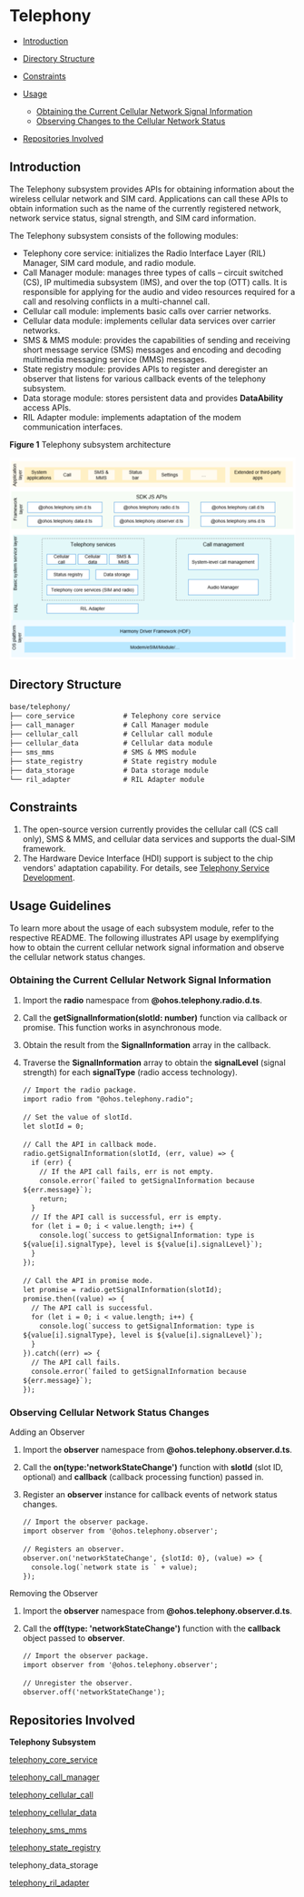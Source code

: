 # Telephony <a name="EN-US_TOPIC_0000001162422291"></a>

-   [Introduction](#section104mcpsimp)
-   [Directory Structure](#section119mcpsimp)
-   [Constraints](#section123mcpsimp)
-   [Usage](#section128mcpsimp)
    -   [Obtaining the Current Cellular Network Signal Information](#section1458213210369)
    -   [Observing Changes to the Cellular Network Status](#section750135512369)

-   [Repositories Involved](#section152mcpsimp)

## Introduction<a name="section104mcpsimp"></a>

The Telephony subsystem provides APIs for obtaining information about the wireless cellular network and SIM card. Applications can call these APIs to obtain information such as the name of the currently registered network, network service status, signal strength, and SIM card information.

The Telephony subsystem consists of the following modules:

-   Telephony core service: initializes the Radio Interface Layer (RIL) Manager, SIM card module, and radio module.
-   Call Manager module: manages three types of calls – circuit switched \(CS\), IP multimedia subsystem \(IMS\), and over the top \(OTT\) calls. It is responsible for applying for the audio and video resources required for a call and resolving conflicts in a multi-channel call.
-   Cellular call module: implements basic calls over carrier networks.
-   Cellular data module: implements cellular data services over carrier networks.
-   SMS & MMS module: provides the capabilities of sending and receiving short message service \(SMS\) messages and encoding and decoding multimedia messaging service \(MMS\) messages.
-   State registry module: provides APIs to register and deregister an observer that listens for various callback events of the telephony subsystem. 
-   Data storage module: stores persistent data and provides **DataAbility** access APIs.
-   RIL Adapter module: implements adaptation of the modem communication interfaces.

**Figure 1** Telephony subsystem architecture

![](figures/en-us_architecture-of-telephony-subsystem.png)

## Directory Structure<a name="section119mcpsimp"></a>

```
base/telephony/
├── core_service            # Telephony core service
├── call_manager            # Call Manager module
├── cellular_call           # Cellular call module
├── cellular_data           # Cellular data module
├── sms_mms                 # SMS & MMS module
├── state_registry          # State registry module
├── data_storage            # Data storage module
└── ril_adapter             # RIL Adapter module
```

## Constraints<a name="section123mcpsimp"></a>

1.  The open-source version currently provides the cellular call (CS call only), SMS & MMS, and cellular data services and supports the dual-SIM framework.
2.  The Hardware Device Interface (HDI) support is subject to the chip vendors' adaptation capability. For details, see [Telephony Service Development](https://gitee.com/openharmony/docs/blob/master/en/device-dev/subsystems/subsys-tel.md).

## Usage Guidelines<a name="section128mcpsimp"></a>

To learn more about the usage of each subsystem module, refer to the respective README. The following illustrates API usage by exemplifying how to obtain the current cellular network signal information and observe the cellular network status changes.

### Obtaining the Current Cellular Network Signal Information<a name="section1458213210369"></a>

1.  Import the **radio** namespace from **@ohos.telephony.radio.d.ts**.
2.  Call the **getSignalInformation\(slotId: number\)** function via callback or promise. This function works in asynchronous mode. 
3.  Obtain the result from the **SignalInformation** array in the callback.
4.  Traverse the **SignalInformation** array to obtain the **signalLevel** (signal strength) for each **signalType** (radio access technology).

    ```
    // Import the radio package.
    import radio from "@ohos.telephony.radio";
    
    // Set the value of slotId.
    let slotId = 0;
    
    // Call the API in callback mode.
    radio.getSignalInformation(slotId, (err, value) => {
      if (err) {
        // If the API call fails, err is not empty.
        console.error(`failed to getSignalInformation because ${err.message}`);
        return;
      }
      // If the API call is successful, err is empty.
      for (let i = 0; i < value.length; i++) {
        console.log(`success to getSignalInformation: type is ${value[i].signalType}, level is ${value[i].signalLevel}`);
      }
    });
    
    // Call the API in promise mode.
    let promise = radio.getSignalInformation(slotId);
    promise.then((value) => {
      // The API call is successful.
      for (let i = 0; i < value.length; i++) {
        console.log(`success to getSignalInformation: type is ${value[i].signalType}, level is ${value[i].signalLevel}`);
      }
    }).catch((err) => {
      // The API call fails.
      console.error(`failed to getSignalInformation because ${err.message}`);
    });
    ```


### Observing Cellular Network Status Changes<a name="section750135512369"></a>

Adding an Observer

1.  Import the **observer** namespace from **@ohos.telephony.observer.d.ts**.
2.  Call the **on\(type:'networkStateChange'\)** function with **slotId** (slot ID, optional) and **callback** (callback processing function) passed in.
3.  Register an **observer** instance for callback events of network status changes.

    ```
    // Import the observer package.
    import observer from '@ohos.telephony.observer';
    
    // Registers an observer.
    observer.on('networkStateChange', {slotId: 0}, (value) => {
      console.log(`network state is ` + value);
    });
    ```


Removing the Observer

1.  Import the **observer** namespace from **@ohos.telephony.observer.d.ts**.
2.  Call the **off\(type: 'networkStateChange'\)** function with the **callback** object passed to **observer**.

    ```
    // Import the observer package.
    import observer from '@ohos.telephony.observer';
    
    // Unregister the observer.
    observer.off('networkStateChange');
    ```


## Repositories Involved<a name="section152mcpsimp"></a>

**Telephony Subsystem**

[telephony\_core\_service](https://gitee.com/openharmony/telephony_core_service/blob/master/README.md)

[telephony\_call\_manager](https://gitee.com/openharmony/telephony_call_manager/blob/master/README.md)

[telephony\_cellular\_call](https://gitee.com/openharmony/telephony_cellular_call/blob/master/README.md)

[telephony\_cellular\_data](https://gitee.com/openharmony/telephony_cellular_data/blob/master/README.md)

[telephony\_sms\_mms](https://gitee.com/openharmony/telephony_sms_mms/blob/master/README.md)

[telephony\_state\_registry](https://gitee.com/openharmony/telephony_state_registry/blob/master/README.md)

telephony\_data\_storage

[telephony\_ril\_adapter](https://gitee.com/openharmony/telephony_ril_adapter/blob/master/README.md)
